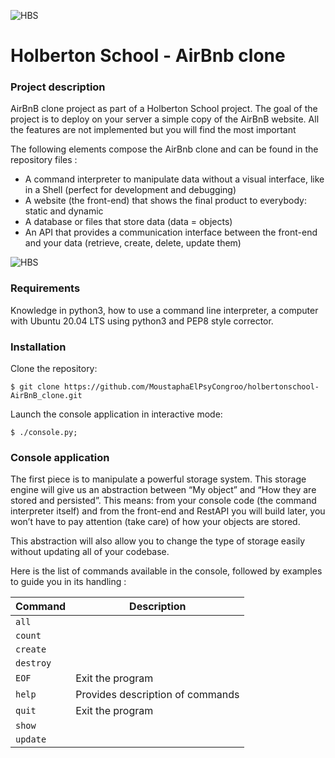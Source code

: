 ![HBS](https://user-images.githubusercontent.com/98336206/177213884-58390904-70c0-42b2-9e90-fdc51163761f.png)

# Holberton School - AirBnb clone

### Project description

AirBnB clone project as part of a Holberton School project.
The goal of the project is to deploy on your server a simple copy of the AirBnB website.
All the features are not implemented but you will find the most important

The following elements compose the AirBnb clone and can be found in the repository files :

- A command interpreter to manipulate data without a visual interface, like in a Shell (perfect for development and debugging)
- A website (the front-end) that shows the final product to everybody: static and dynamic
- A database or files that store data (data = objects)
- An API that provides a communication interface between the front-end and your data (retrieve, create, delete, update them)


![HBS](/img/intro1.png)

### Requirements 

Knowledge in python3, how to use a command line interpreter, a computer with Ubuntu 20.04 LTS using python3 and PEP8 style corrector.

### Installation
Clone the repository:
```
$ git clone https://github.com/MoustaphaElPsyCongroo/holbertonschool-AirBnB_clone.git
```
Launch the console application in interactive mode:
```
$ ./console.py;
```

### Console application

The first piece is to manipulate a powerful storage system. This storage engine will give us an abstraction between “My object” and “How they are stored and persisted”. This means: from your console code (the command interpreter itself) and from the front-end and RestAPI you will build later, you won’t have to pay attention (take care) of how your objects are stored.

This abstraction will also allow you to change the type of storage easily without updating all of your codebase.

Here is the list of commands available in the console, followed by examples to guide you in its handling :

| Command | Description |
| --- | --- |
| `all` | 
| `count` | 
| `create` | 
| `destroy` | 
| `EOF` | Exit the program
| `help` | Provides description of commands
| `quit` | Exit the program
| `show` | 
| `update` | 






